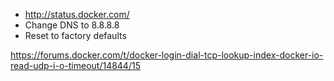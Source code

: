 - http://status.docker.com/ 
- Change DNS to 8.8.8.8
- Reset to factory defaults

https://forums.docker.com/t/docker-login-dial-tcp-lookup-index-docker-io-read-udp-i-o-timeout/14844/15
